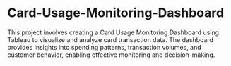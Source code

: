 # Card-Usage-Monitoring-Dashboard
This project involves creating a Card Usage Monitoring Dashboard using Tableau to visualize and analyze card transaction data. The dashboard provides insights into spending patterns, transaction volumes, and customer behavior, enabling effective monitoring and decision-making.
